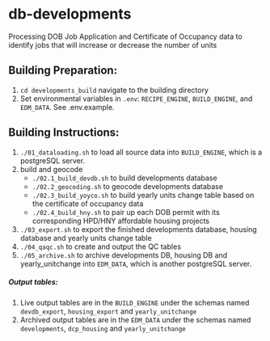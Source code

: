# db-developments
Processing DOB Job Application and Certificate of Occupancy data to identify jobs that will increase or decrease the number of units

## Building Preparation:
1. `cd developments_build` navigate to the building directory
2. Set environmental variables in `.env`: `RECIPE_ENGINE`, `BUILD_ENGINE`, and `EDM_DATA`. See .env.example.

## Building Instructions:
1. `./01_dataloading.sh` to load all source data into `BUILD_ENGINE`, which is a postgreSQL server.
2. build and geocode
    - `./02.1_build_devdb.sh` to build developments database
    - `./02.2_geocoding.sh` to geocode developments database
    - `./02.3_build_yoyco.sh` to build yearly units change table based on the certificate of occupancy data
    - `./02.4_build_hny.sh` to pair up each DOB permit with its corresponding HPD/HNY affordable housing projects
3. `./03_export.sh` to export the finished developments database, housing database and yearly units change table
4. `./04_qaqc.sh` to create and output the QC tables
5. `./05_archive.sh` to archive developments DB, housing DB and yearly_unitchange into `EDM_DATA`, which is another postgreSQL server.

##### Output tables:
1. Live output tables are in the `BUILD_ENGINE` under the schemas named `devdb_export`, `housing_export` and `yearly_unitchange`
2. Archived output tables are in the `EDM_DATA` under the schemas named `developments`, `dcp_housing` and `yearly_unitchange`